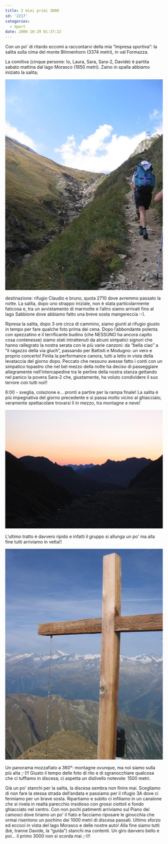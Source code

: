 ```yaml
---
title: I miei primi 3000
id: '2217'
categories:
  - Sport
date: 2006-10-29 01:37:22
---
```


Con un po' di ritardo eccomi a raccontarvi della mia “impresa sportiva”: la salita sulla cima del monte Blinnenhorn (3374 metri), in val Formazza.

La comitiva (cinque persone: Io, Laura, Sara, Sara-2, Davide) è partita sabato mattina dal lago Morasco (1850 metri). Zaino in spalla abbiamo iniziato la salita;

![image](/images/2021/08/Blinnenhorn-010.jpg)

destinazione: rifugio Claudio e bruno, quota 2710 dove avremmo passato la notte. La salita, dopo uno strappo iniziale, non è stata particolarmente faticosa e, tra un avvistamento di marmotte e l’altro siamo arrivati fino al lago Sabbione dove abbiamo fatto una breve sosta mangereccia :-).

Ripresa la salita, dopo 3 ore circa di cammino, siamo giunti al rifugio giusto in tempo per fare qualche foto prima dei cena. Dopo l’abbondante polenta con spezzatino e il terrificante budino (che NESSUNO ha ancora capito cosa contenesse) siamo stati intrattenuti da alcuni simpatici signori che hanno rallegrato la nostra serata con le più varie canzoni: da “bella ciao” a “il ragazzo della via gluch”, passando per Battisti e Modugno: un vero e proprio concerto! Finita la performance canora, tutti a letto in vista della levataccia del giorno dopo. Peccato che nessuno avesse fatto i conti con un simpatico topastro che nel bel mezzo della notte ha deciso di passeggiare allegramente nell’intercapedine tra le perline della nostra stanza gettando nel panico la povera Sara-2 che, giustamente, ha voluto condividere il suo terrore con tutti noi!!

6:00 - sveglia, colazione e… pronti a partire per la rampa finale! La salita è più impegnativa del giorno precedente e si passa molto vicino al ghiacciaio; veramente spettacolare trovarsi lì in mezzo, tra montagne e neve!

![image](/images/2021/08/Blinnenhorn-030.jpg)

L’ultimo tratto è davvero ripido e infatti il gruppo si allunga un po' ma alla fine tutti arriviamo in vetta!!

![image](/images/2021/08/blinnenhorn-095.jpg)

Un panorama mozzafiato a 360°: montagne ovunque, ma noi siamo sulla più alta ;-)!! Giusto il tempo delle foto di rito e di sgranocchiare qualcosa che ci tuffiamo in discesa; ci aspetta un dislivello notevole: 1500 metri.

Già un po' stanchi per la salita, la discesa sembra non finire mai. Scegliamo di non fare la stessa strada dell’andata e passiamo per il rifugio 3A dove ci fermiamo per un brave sosta. Ripartiamo e subito ci infiliamo in un canalone che si rivela in realtà parecchio insidioso con grossi ciottoli e fondo ghiacciato nel centro. Con non pochi patimenti arriviamo sul Piano dei camosci dove tiriamo un po' il fiato e facciamo riposare le ginocchia che ormai risentono un pochino dei 1000 metri di discesa passati. Ultimo sforzo ed eccoci in vista del lago Morasco e delle nostre auto! Alla fine siamo tutti (bè, tranne Davide, la “guida”) stanchi ma contenti. Un giro davvero bello e poi… il primo 3000 non si scorda mai ;-)!!
